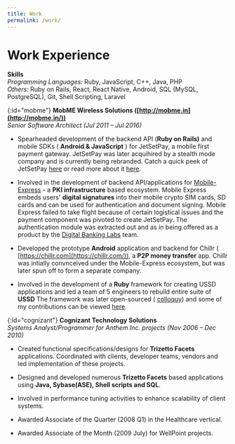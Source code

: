 ```yaml
---
title: Work
permalink: /work/
---
```


# Work Experience

**Skills**  
_Programming Languages:_ Ruby, JavaScript, C++, Java, PHP  
_Others:_ Ruby on Rails, React, React Native, Android, SQL (MySQL, PostgreSQL), Git, Shell Scripting, Laravel

{:id="mobme"}
**MobME Wireless Solutions ([http://mobme.in](http://mobme.in/))**  
_Senior Software Architect (Jul 2011 – Jul 2016)_ 

- Spearheaded development of the backend API (**Ruby on Rails)** and mobile SDKs ( **Android &amp; JavaScript** ) for JetSetPay, a mobile first payment gateway. JetSetPay was later acquihired by a stealth mode company and is currently being rebranded. Catch a quick peek of JetSetPay [here](https://www.youtube.com/watch?v=F5C1AqZEdDs) or read more about it [here](http://www.slideshare.net/sythoos/jetsetpay-how-it-works).

- Involved in the development of backend API/applications for [Mobile-Express](http://www.slideshare.net/vishnu/mobile-express) - a **PKI infrastructure** based ecosystem. Mobile Express embeds users&#39; **digital signatures** into their mobile crypto SIM cards, SD cards and can be used for authentication and document signing. Mobile Express failed to take flight because of certain logistical issues and the payment component was pivoted to create JetSetPay. The authentication module was extracted out and as in being offered as a product by the [Digital Banking Labs](http://mobme.in/dbl/) team.

- Developed the prototype **Android** application and backend for Chillr ( [https://chillr.com](https://chillr.com/)), a **P2P money transfer** app. Chillr was intially convnceived under the Mobile-Express ecosystem, but was later spun off to form a separate company.

- Involved in the development of a **Ruby** framework for creating USSD applications and led a team of 5 engineers to rebuild entire suite of **USSD** The framework was later open-sourced ( [colloquy](https://github.com/mobmewireless/colloquy)) and some of my contributions can be viewed [here](https://github.com/mobmewireless/colloquy/blob/master/TODO.md#changes).

{:id="cognizant"}
**Cognizant Technology Solutions**  
_Systems Analyst/Programmer for Anthem Inc. projects (Nov 2006 – Dec 2010)_

- Created functional specifications/designs for **Trizetto Facets** applications. Coordinated with clients, developer teams, vendors and led implementation of these projects.

- Designed and developed numerous **Trizetto Facets** based applications using **Java, Sybase(ASE), Shell scripts and SQL**.

- Involved in performance tuning activities to enhance scalability of client systems.

- Awarded Associate of the Quarter (2008 Q1) in the Healthcare vertical.

- Awarded Associate of the Month (2009 July) for WellPoint projects.
